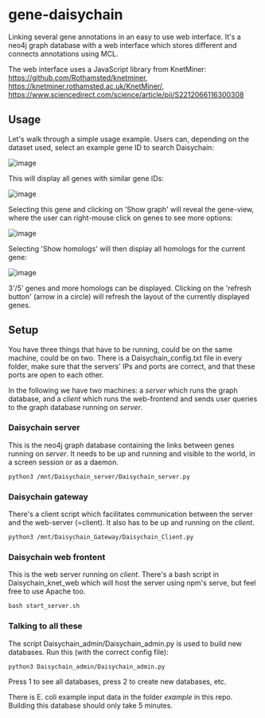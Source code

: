 # gene-daisychain
Linking several gene annotations in an easy to use web interface. It's a neo4j graph database with a web interface which stores different and connects annotations using MCL.

The web interface uses a JavaScript library from KnetMiner: https://github.com/Rothamsted/knetminer, https://knetminer.rothamsted.ac.uk/KnetMiner/, https://www.sciencedirect.com/science/article/pii/S2212066116300308

## Usage

Let's walk through a simple usage example. Users can, depending on the dataset used, select an example gene ID to search Daisychain:

![image](https://user-images.githubusercontent.com/413885/143526264-32036352-db3f-40eb-b3bb-fb3fc7116918.png)

This will display all genes with similar gene IDs:

![image](https://user-images.githubusercontent.com/413885/143526354-6d11f6d8-72f5-4717-aa3b-5079166a37ea.png)

Selecting this gene and clicking on 'Show graph' will reveal the gene-view, where the user can right-mouse click on genes to see more options:

![image](https://user-images.githubusercontent.com/413885/143526398-d828bbb6-c8b9-4eb3-9567-0b568b574c4a.png)

Selecting 'Show homologs' will then display all homologs for the current gene:

![image](https://user-images.githubusercontent.com/413885/143526429-d556bf35-c85c-4fac-80f1-788279012e9b.png)

3'/5' genes and more homologs can be displayed. Clicking on the 'refresh button' (arrow in a circle) will refresh the layout of the currently displayed genes.

## Setup

You have three things that have to be running, could be on the same machine, could be on two. There is a Daisychain_config.txt file in every folder, make sure that the servers' IPs and ports are correct, and that these ports are open to each other.

In the following we have two machines: a *server* which runs the graph database, and a *client* which runs the web-frontend and sends user queries to the graph database running on *server*.

### Daisychain server

This is the neo4j graph database containing the links between genes running on *server*. It needs to be up and running and visible to the world, in a screen session or as a daemon.

    python3 /mnt/Daisychain_server/Daisychain_server.py

### Daisychain gateway

There's a client script which facilitates communication between the server and the web-server (=client). It also has to be up and running on the *client*.

    python3 /mnt/Daisychain_Gateway/Daisychain_Client.py
    
### Daisychain web frontent

This is the web server running on *client*. There's a bash script in Daisychain_knet_web which will host the server using npm's serve, but feel free to use Apache too.


    bash start_server.sh


### Talking to all these

The script Daisychain_admin/Daisychain_admin.py is used to build new databases. Run this (with the correct config file):

    python3 Daisychain_admin/Daisychain_admin.py 
    
Press 1 to see all databases, press 2 to create new databases, etc.

There is E. coli example input data in the folder *example* in this repo. Building this database should only take 5 minutes.



